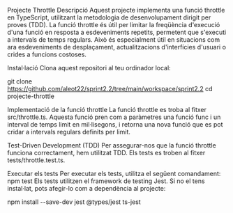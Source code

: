 Projecte Throttle
Descripció
Aquest projecte implementa una funció throttle en TypeScript, utilitzant la metodologia de desenvolupament dirigit per proves (TDD).
La funció throttle és útil per limitar la freqüència d'execució d'una funció en resposta a esdeveniments repetits, permetent que s'executi a intervals de temps regulars. Això és especialment útil en situacions com ara esdeveniments de desplaçament,
actualitzacions d'interfícies d'usuari o crides a funcions costoses.

Instal·lació
Clona aquest repositori al teu ordinador local:

git clone https://github.com/aleot22/sprint2.2/tree/main/workspace/sprint2.2
cd projecte-throttle

Implementació de la funció throttle
La funció throttle es troba al fitxer src/throttle.ts. Aquesta funció pren com a paràmetres una funció func i un interval de temps limit en mil·lisegons, i retorna una nova funció que es pot cridar a intervals regulars definits per limit.

Test-Driven Development (TDD)
Per assegurar-nos que la funció throttle funciona correctament, hem utilitzat TDD. Els tests es troben al fitxer tests/throttle.test.ts.

Executar els tests
Per executar els tests, utilitza el següent comandament:
npm test
Els tests utilitzen el framework de testing Jest. Si no el tens instal·lat, pots afegir-lo com a dependència al projecte:

npm install --save-dev jest @types/jest ts-jest
